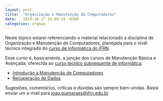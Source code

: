```yaml
---
layout: post
title:  "Organização e Manutenção de Computadores"
date:   2019-10-17 15:09:19 -0300
categories: orgman
---
```


Neste tópico estarei referenciando o material relacionado a disciplina de Organização e Manutenção de Computadores, planejada para o nivél técnico integrado do [curso de informática do IFRN](http://portal.ifrn.edu.br/campus/ensino/cursos/cursos-tecnicos-de-nivel-medio/tecnico-integrado/tecnico-em-informatica/view). 

Esse curso é, basicamente, a junção dos cursos de Manutenção Básica e Avançada, oferecida ao [curso técnico subsequente de informática](http://portal.ifrn.edu.br/campus/ensino/cursos/cursos-tecnicos-de-nivel-medio/tecnico-subsequente/tecnico-de-nivel-medio-em-informatica/view).

* [Introdução a Manutenção de Computadores](https://jp-guimaraes.github.io/intro_manu)
* [Recuperação de Dados](https://jp-guimaraes.github.io/data_recovery)


Sugestões, comentários, críticas e dúvidas são sempre bem-vindas. Basta enviar um e-mail para <joao.guimaraes@ifrn.edu.br>


[jekyll-gh]:   https://github.com/jekyll/jekyll
